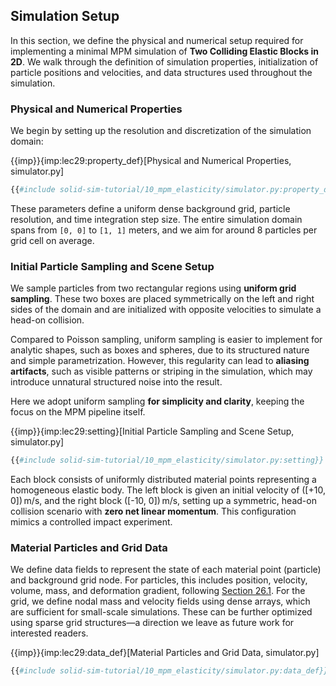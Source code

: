 ## Simulation Setup

In this section, we define the physical and numerical setup required for implementing a minimal MPM simulation of **Two Colliding Elastic Blocks in 2D**. We walk through the definition of simulation properties, initialization of particle positions and velocities, and data structures used throughout the simulation.

### Physical and Numerical Properties

We begin by setting up the resolution and discretization of the simulation domain:

{{imp}}{imp:lec29:property_def}[Physical and Numerical Properties, simulator.py]
```python
{{#include solid-sim-tutorial/10_mpm_elasticity/simulator.py:property_def}}
```

These parameters define a uniform dense background grid, particle resolution, and time integration step size. The entire simulation domain spans from `[0, 0]` to `[1, 1]` meters, and we aim for around 8 particles per grid cell on average.

### Initial Particle Sampling and Scene Setup

We sample particles from two rectangular regions using **uniform grid sampling**. These two boxes are placed symmetrically on the left and right sides of the domain and are initialized with opposite velocities to simulate a head-on collision.

Compared to Poisson sampling, uniform sampling is easier to implement for analytic shapes, such as boxes and spheres, due to its structured nature and simple parametrization. However, this regularity can lead to **aliasing artifacts**, such as visible patterns or striping in the simulation, which may introduce unnatural structured noise into the result.

Here we adopt uniform sampling **for simplicity and clarity**, keeping the focus on the MPM pipeline itself.

{{imp}}{imp:lec29:setting}[Initial Particle Sampling and Scene Setup, simulator.py]
```python
{{#include solid-sim-tutorial/10_mpm_elasticity/simulator.py:setting}}
```

Each block consists of uniformly distributed material points representing a homogeneous elastic body. The left block is given an initial velocity of \([+10, 0]\) m/s, and the right block \([-10, 0]\) m/s, setting up a symmetric, head-on collision scenario with **zero net linear momentum**. This configuration mimics a controlled impact experiment.

### Material Particles and Grid Data

We define data fields to represent the state of each material point (particle) and background grid node. For particles, this includes position, velocity, volume, mass, and deformation gradient, following [Section 26.1](./lec26.1-material_particles.md). For the grid, we define nodal mass and velocity fields using dense arrays, which are sufficient for small-scale simulations. These can be further optimized using sparse grid structures—a direction we leave as future work for interested readers.

{{imp}}{imp:lec29:data_def}[Material Particles and Grid Data, simulator.py]
```python
{{#include solid-sim-tutorial/10_mpm_elasticity/simulator.py:data_def}}
```